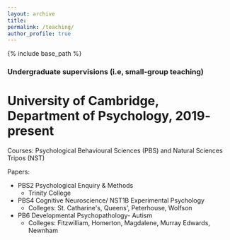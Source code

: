 ```yaml
---
layout: archive
title: 
permalink: /teaching/
author_profile: true
---
```


{% include base_path %}

### Undergraduate supervisions (i.e, small-group teaching)
University of Cambridge, Department of Psychology, 2019- present
====
Courses: Psychological Behavioural Sciences (PBS) and Natural Sciences Tripos (NST)

Papers:
* PBS2 Psychological Enquiry & Methods
  * Trinity College
* PBS4 Cognitive Neuroscience/ NST1B Experimental Psychology
  * Colleges: St. Catharine's, Queens', Peterhouse, Wolfson
* PB6 Developmental Psychopathology- Autism
  * Colleges: Fitzwilliam, Homerton, Magdalene, Murray Edwards, Newnham
